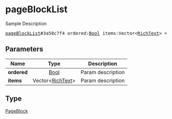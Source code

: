 # pageBlockList

Sample Description

<pre>
<a href="../constructor/pageBlockList.md">pageBlockList</a>#3a58c7f4 ordered:<a href="../type/Bool.md">Bool</a> items:Vector&lt;<a href="../type/RichText.md">RichText</a>&gt; = <a href="../type/PageBlock.md">PageBlock</a>;</pre>
## Parameters

| Name | Type | Description |
|------|:----:|-------------|
| **ordered** | <a href="../type/Bool.md">Bool</a> | Param description |
| **items** | Vector&lt;<a href="../type/RichText.md">RichText</a>&gt; | Param description |

## Type

<a href="../type/PageBlock.md">PageBlock</a>
